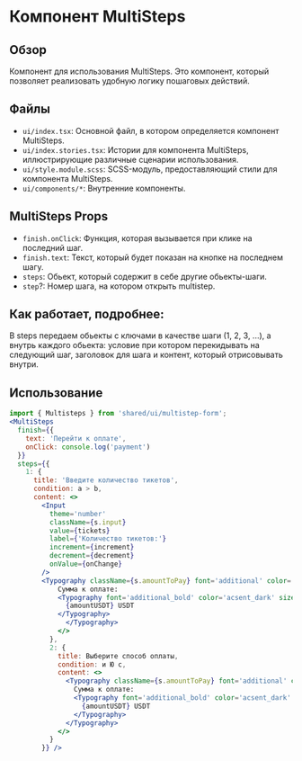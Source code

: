 # Компонент MultiSteps

## Обзор
Компонент для использования MultiSteps. Это компонент, который позволяет реализовать удобную логику пошаговых действий.

## Файлы
- `ui/index.tsx`: Основной файл, в котором определяется компонент MultiSteps.
- `ui/index.stories.tsx`: Истории для компонента MultiSteps, иллюстрирующие различные сценарии использования.
- `ui/style.module.scss`: SCSS-модуль, предоставляющий стили для компонента MultiSteps.
- `ui/components/*`: Внутренние компоненты.

## MultiSteps Props
- `finish.onClick`: Функция, которая вызывается при клике на последний шаг.
- `finish.text`: Текст, который будет показан на кнопке на последнем шагу.
- `steps`: Обьект, который содержит в себе другие обьекты-шаги.
- `step`?: Номер шага, на котором открыть multistep. 

## Как работает, подробнее:
В steps передаем обьекты с ключами в качестве шаги (1, 2, 3, ...), а внутрь каждого обьекта:
условие при котором перекидывать на следующий шаг, заголовок для шага и контент, который отрисовывать внутри.

## Использование
```jsx
import { Multisteps } from 'shared/ui/multistep-form';
<MultiSteps
  finish={{
    text: 'Перейти к оплате',
    onClick: console.log('payment')
  }}
  steps={{
    1: {
      title: 'Введите количество тикетов',
      condition: a > b,
      content: <>
        <Input
          theme='number'
          className={s.input}
          value={tickets}
          label={'Количество тикетов:'}
          increment={increment}
          decrement={decrement}
          onValue={onChange}
        />
        <Typography className={s.amountToPay} font='additional' color='main' size='s'>
            Сумма к оплате:
            <Typography font='additional_bold' color='acsent_dark' size='s'>
              {amountUSDT} USDT
            </Typography>
              </Typography>
            </>
          },
          2: {
            title: Выберите способ оплаты,
            condition: и Ю с,
            content: <>
              <Typography className={s.amountToPay} font='additional' color='main' size='s'>
                Сумма к оплате:
                <Typography font='additional_bold' color='acsent_dark' size='s'>
                  {amountUSDT} USDT
                </Typography>
              </Typography>
            </>
          }
        }} />
```